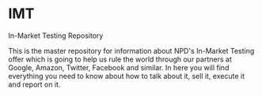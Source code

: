 # IMT
In-Market Testing Repository

This is the master repository for information about NPD's In-Market Testing offer which is going to help us rule the world through our partners at Google, Amazon, Twitter, Facebook and similar.  In here you will find everything you need to know about how to talk about it, sell it, execute it and report on it.

